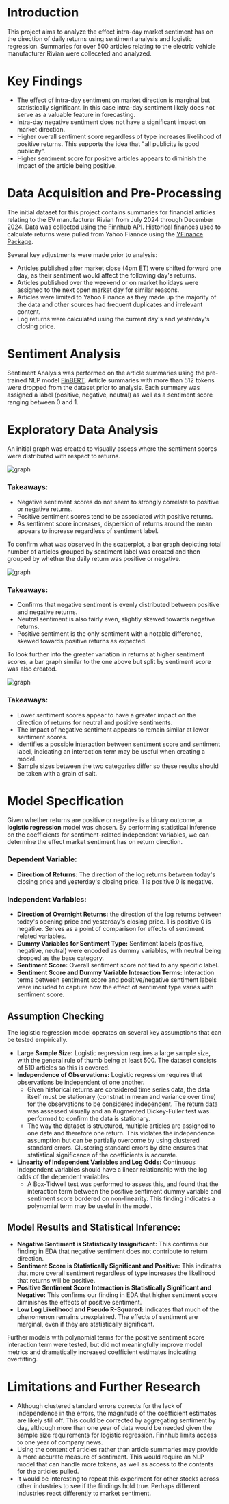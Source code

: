 # Introduction
This project aims to analyze the effect intra-day market sentiment has on the direction of daily returns using sentiment analysis and logistic regression. Summaries for over 500 articles relating to the electric vehicle manufacturer Rivian were colleceted and analyzed. 

# Key Findings
- The effect of intra-day sentiment on market direction is marginal but statistically significant. In this case intra-day sentiment likely does not serve as a valuable feature in forecasting. 
- Intra-day negative sentiment does not have a significant impact on market direction.
- Higher overall sentiment score regardless of type increases likelihood of positive returns. This supports the idea that "all publicity is good publicity".
- Higher sentiment score for positive articles appears to diminish the impact of the article being positive.

# Data Acquisition and Pre-Processing 

The initial dataset for this project contains summaries for financial articles relating to the EV manufacturer Rivian from July 2024 through December 2024. Data was collected using the [Finnhub API](https://finnhub.io/). Historical finances used to calculate returns were pulled from Yahoo Fiannce using the [YFinance Package](https://ranaroussi.github.io/yfinance/index.html).

Several key adjustments were made prior to analysis:

- Articles published after market close (4pm ET) were shifted forward one day, as their sentiment would affect the following day's returns.
- Articles published over the weekend or on market holidays were assigned to the next open market day for similar reasons.
- Articles were limited to Yahoo Finance as they made up the majority of the data and other sources had frequent duplicates and irrelevant content.
- Log returns were calculated using the current day's and yesterday's closing price.

# Sentiment Analysis
Sentiment Analysis was performed on the article summaries using the pre-trained NLP model [FinBERT](https://huggingface.co/ProsusAI/finbert). Article summaries with more than 512 tokens were dropped from the dataset prior to analysis. Each summary was assigned a label (positive, negative, neutral) as well as a sentiment score ranging between 0 and 1. 

# Exploratory Data Analysis
An initial graph was created to visually assess where the sentiment scores were distributed with respect to returns. 

![graph](assets/EOD_ret_vs_sent.png)

### Takeaways:
- Negative sentiment scores do not seem to strongly correlate to positive or negative returns.
- Positive sentiment scores tend to be associated with positive returns.
- As sentiment score increases, dispersion of returns around the mean appears to increase regardless of sentiment label.

To confirm what was observed in the scatterplot, a bar graph depicting total number of articles grouped by sentiment label was created and then grouped by whether the daily return was positive or negative.

![graph](assets/count_vs_label.png)

### Takeaways:
- Confirms that negative sentiment is evenly distributed between positive and negative returns.
- Neutral sentiment is also fairly even, slightly skewed towards negative returns.
- Positive sentiment is the only sentiment with a notable difference, skewed towards positive returns as expected.

To look further into the greater variation in returns at higher sentiment scores, a bar graph similar to the one above but split by sentiment score was also created. 

![graph](assets/count_vs_label_by_score.png)

### Takeaways:
- Lower sentiment scores appear to have a greater impact on the direction of returns for neutral and positive sentiments.
- The impact of negative sentiment appears to remain similar at lower sentiment scores.
- Identifies a possible interaction between sentiment score and sentiment label, indicating an interaction term may be useful when creating a model.
- Sample sizes between the two categories differ so these results should be taken with a grain of salt.

# Model Specification
Given whether returns are positive or negative is a binary outcome, a **logistic regression** model was chosen. By performing statistical inference on the coefficients for sentiment-related independent variables, we can determine the effect market sentiment has on return direction. 

### Dependent Variable:
- **Direction of Returns**: The direction of the log returns between today's closing price and yesterday's closing price. 1 is positive 0 is negative. 

### Independent Variables:
- **Direction of Overnight Returns:** the direction of the log returns between today's opening price and yesterday's closing price. 1 is positive 0 is negative. Serves as a point of comparison for effects of sentiment related variables. 
- **Dummy Variables for Sentiment Type:** Sentiment labels (positive, negative, neutral) were encoded as dummy variables, with neutral being dropped as the base category.
- **Sentiment Score:** Overall sentiment score not tied to any specific label.
- **Sentiment Score and Dummy Variable Interaction Terms:** Interaction terms between sentiment score and positive/negative sentiment labels were included to capture how the effect of sentiment type varies with sentiment score.

## Assumption Checking
The logistic regression model operates on several key assumptions that can be tested empirically. 
- **Large Sample Size:** Logistic regression requires a large sample size, with the general rule of thumb being at least 500. The dataset consists of 510 articles so this is covered. 
- **Independence of Observations:** Logistic regression requires that observations be independent of one another.
  - Given historical returns are considered time series data, the data itself must be stationary (constnat in mean and variance over time) for the observations to be considered independent. The return data was assessed visually and an Augmented Dickey-Fuller test was performed to confirm the data is stationary.
  - The way the dataset is structured, multiple articles are assigned to one date and therefore one return. This violates the independence assumption but can be partially overcome by using clustered standard errors. Clustering standard errors by date ensures that statistical significance of the coefficients is accurate.
- **Linearity of Independent Variables and Log Odds:** Continuous independent variables should have a linear relationship with the log odds of the dependent variables
  - A Box-Tidwell test was performed to assess this, and found that the interaction term between the positive sentiment dummy variable and sentiment score bordered on non-linearity. This finding indicates a polynomial term may be useful in the model.

## Model Results and Statistical Inference:

- **Negative Sentiment is Statistically Insignificant:** This confirms our finding in EDA that negative sentiment does not contribute to return direction.
- **Sentiment  Score is Statistically Significant and Positive:** This indicates that more overall sentiment regardless of type increases the likelihood that returns will be positive.
- **Positive Sentiment Score Interaction is Statistically Significant and Negative:** This confirms our finding in EDA that higher sentiment score diminishes the effects of positive sentiment.
- **Low Log Likelihood and Pseudo R-Squared:** Indicates that much of the phenomenon remains unexplained. The effects of sentiment are marginal, even if they are statistically significant.

Further models with polynomial terms for the positive sentiment score interaction term were tested, but did not meaningfully improve model metrics and dramatically increased coefficient estimates indicating overfitting. 

# Limitations and Further Research
- Although clustered standard errors corrects for the lack of independence in the errors, the magnitude of the coefficient estimates are likely still off. This could be corrected by aggregating sentiment by day, although more than one year of data would be needed given the sample size requirements for logistic regression. Finnhub limits access to one year of company news.
- Using the content of articles rather than article summaries may provide a more accurate measure of sentiment. This would require an NLP model that can handle more tokens, as well as access to the contents for the articles pulled. 
- It would be interesting to repeat this experiment for other stocks across other industries to see if the findings hold true. Perhaps different industries react differently to market sentiment. 


